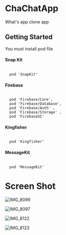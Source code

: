 # ChaChatApp
What's app clone app

## Getting Started
You must install pod file

#### Snap Kit
<code>
  pod 'SnapKit'
</code>

#### Firebase
<code>
  pod 'Firebase/Core',
  pod 'Firebase/Database',
  pod 'Firebase/Auth' , 
  pod 'Firebase/Storage' ,
  pod 'FirebaseUI'
</code>

#### Kingfisher
<code>
  pod 'Kingfisher'
</code>

#### MessageKit
<code>
  pod 'MessageKit'
</code>




# Screen Shot

![IMG_8096](https://user-images.githubusercontent.com/39237004/78504028-6372d280-77a5-11ea-9fe1-b9bc0d24f13a.png)

![IMG_8097](https://user-images.githubusercontent.com/39237004/78504053-856c5500-77a5-11ea-8cf1-16a6415f26db.png)

![IMG_8122](https://user-images.githubusercontent.com/39237004/78504057-89987280-77a5-11ea-9098-64f5b13f1378.jpeg)

![IMG_8123](https://user-images.githubusercontent.com/39237004/78504058-8d2bf980-77a5-11ea-8e54-eb966a5acb85.png)
